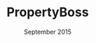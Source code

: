 ---
anchor: PropertyBoss
title: PropertyBoss
image: img/portfolio/pb.png
description: As part of a high school project worked on a team to develop a property management website. The functionality of the website was completed to the satisfaction of a client. 
team: Team
date: September 2015
category: Pb
---